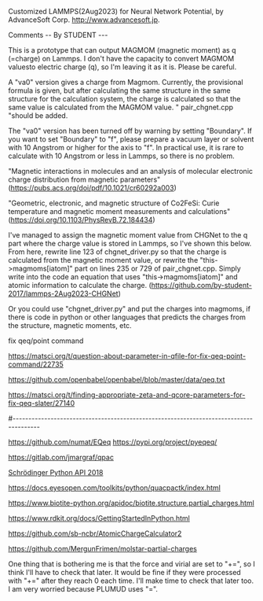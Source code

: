 Customized LAMMPS(2Aug2023) for Neural Network Potential, by AdvanceSoft Corp. <http://www.advancesoft.jp>.

Comments -- By STUDENT ---

This is a prototype that can output MAGMOM (magnetic moment) as q (=charge) on Lammps. I don't have the capacity to convert MAGMOM values ​​to electric charge (q), so I'm leaving it as it is. Please be careful.

A "va0" version gives a charge from Magmom. Currently, the provisional formula is given, but after calculating the same structure in the same structure for the calculation system, the charge is calculated so that the same value is calculated from the MAGMOM value. " pair_chgnet.cpp "should be added. 

The "va0" version has been turned off by warning by setting "Boundary". If you want to set "Boundary" to "f", please prepare a vacuum layer or solvent with 10 Angstrom or higher for the axis to "f". In practical use, it is rare to calculate with 10 Angstrom or less in Lammps, so there is no problem.

"Magnetic interactions in molecules and an analysis of molecular electronic charge distribution from magnetic parameters"(https://pubs.acs.org/doi/pdf/10.1021/cr60292a003)

"Geometric, electronic, and magnetic structure of Co2⁢FeSi: Curie temperature and magnetic moment measurements and calculations"(https://doi.org/10.1103/PhysRevB.72.184434)

I've managed to assign the magnetic moment value from CHGNet to the q part where the charge value is stored in Lammps, so I've shown this below. From here, rewrite line 123 of chgnet_driver.py so that the charge is calculated from the magnetic moment value, or rewrite the "this->magmoms[iatom]" part on lines 235 or 729 of pair_chgnet.cpp. Simply write into the code an equation that uses "this->magmoms[iatom]" and atomic information to calculate the charge. (https://github.com/by-student-2017/lammps-2Aug2023-CHGNet)

Or you could use "chgnet_driver.py" and put the charges into magmoms, if there is code in python or other languages ​​that predicts the charges from the structure, magnetic moments, etc.

fix qeq/point command

https://matsci.org/t/question-about-parameter-in-qfile-for-fix-qeq-point-command/22735

https://github.com/openbabel/openbabel/blob/master/data/qeq.txt

https://matsci.org/t/finding-appropriate-zeta-and-qcore-parameters-for-fix-qeq-slater/27140

#--------------------------------------------------------------------------------------

https://github.com/numat/EQeq
https://pypi.org/project/pyeqeq/

https://gitlab.com/jmargraf/qpac

[Schrödinger Python API 2018](https://content.schrodinger.com/Docs/r2018-2/python_api/api/schrodinger.structure.html)

https://docs.eyesopen.com/toolkits/python/quacpactk/index.html

https://www.biotite-python.org/apidoc/biotite.structure.partial_charges.html

https://www.rdkit.org/docs/GettingStartedInPython.html

https://github.com/sb-ncbr/AtomicChargeCalculator2

https://github.com/MergunFrimen/molstar-partial-charges

One thing that is bothering me is that the force and virial are set to "+=", so I think I'll have to check that later. It would be fine if they were processed with "+=" after they reach 0 each time. I'll make time to check that later too. I am very worried because PLUMUD uses "=".
